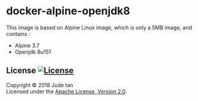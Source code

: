 # docker-alpine-openjdk8
This image is based on Alpine Linux image, which is only a 5MB image, and contains :
* Alpine 3.7
* Openjdk 8u151


## License [![License](http://img.shields.io/:license-apache-blue.svg)](http://www.apache.org/licenses/LICENSE-2.0.html)
Copyright &copy; 2018 Jude tan<br>
Licensed under the [Apache License, Version 2.0](http://www.apache.org/licenses/LICENSE-2.0).